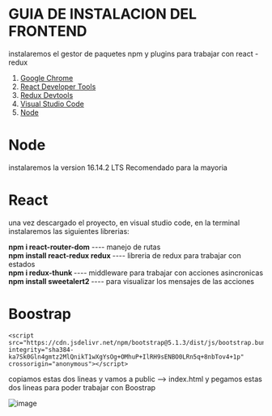 # GUIA DE INSTALACION DEL FRONTEND

instalaremos el gestor de paquetes npm y plugins para trabajar con react - redux
<ol>
    <li><a href="https://github.com/GeanDev2022/Software/tree/Backend">Google Chrome</a></li>
    <li><a href="https://github.com/GeanDev2022/Software/tree/Frontend">React Developer Tools</a></li>
    <li><a href="https://github.com/GeanDev2022/Software/tree/Frontend">Redux Devtools</a></li>
    <li><a href="https://github.com/GeanDev2022/Software/tree/Frontend">Visual Studio Code</a></li>
    <li><a href="https://github.com/GeanDev2022/Software/tree/Frontend">Node</a></li>
</ol>

# Node 

instalaremos la version 16.14.2 LTS Recomendado para la mayoria

# React

una vez descargado el proyecto, en visual studio code, en la terminal instalaremos las siguientes librerias:


<b>npm i react-router-dom</b>                     ----             manejo de rutas  <br/>
<b>npm install react-redux redux  </b>            ----              libreria de redux para trabajar con estados<br/>
<b>npm i redux-thunk </b>                         ----              middleware para trabajar  con acciones asincronicas <br/>
<b>npm install sweetalert2 </b>                   ----              para visualizar los mensajes de las acciones<br/>

# Boostrap

 ``` <link href="https://cdn.jsdelivr.net/npm/bootstrap@5.1.3/dist/css/bootstrap.min.css" rel="stylesheet" integrity="sha384-1BmE4kWBq78iYhFldvKuhfTAU6auU8tT94WrHftjDbrCEXSU1oBoqyl2QvZ6jIW3" crossorigin="anonymous"> 
 <script src="https://cdn.jsdelivr.net/npm/bootstrap@5.1.3/dist/js/bootstrap.bundle.min.js" integrity="sha384-ka7Sk0Gln4gmtz2MlQnikT1wXgYsOg+OMhuP+IlRH9sENBO0LRn5q+8nbTov4+1p" crossorigin="anonymous"></script>
```

copiamos estas dos lineas y vamos a public --> index.html y pegamos estas dos lineas para poder trabajar con Boostrap 


![image](https://user-images.githubusercontent.com/73712509/162595142-04404dbc-96e6-477e-b1bb-4b0b70965354.png)



        
 
